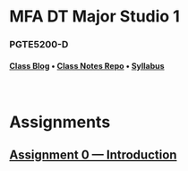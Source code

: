 # MFA DT Major Studio 1
### PGTE5200-D 

#### [Class Blog](#) • [Class Notes Repo](https://github.com/jbakse/major_studio_1) • [Syllabus](#)


<br />

<link rel="stylesheet" type="text/css" href="index.css">

<script type="text/javascript" src="javascript/p5.min.js"></script>
<script type="text/javascript" src="sierpinski.js"></script>

# Assignments
## [Assignment 0 — Introduction](assignment_1)


